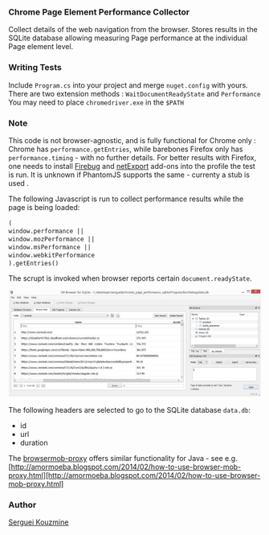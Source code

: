 ### Chrome Page Element Performance Collector
Collect details of the web navigation from the browser. Stores results in the SQLite database allowing measuring  Page performance at the individual Page element level.

### Writing Tests

Include `Program.cs` into your project and merge `nuget.config` with yours. There are two extension methods : `WaitDocumentReadyState` and `Performance`
You may need to place `chromedriver.exe` in the `$PATH`

### Note
This code is not browser-agnostic, and is fully functional for Chrome only :  Chrome has `performance.getEntries`, while barebones Firefox only has `performance.timing` - with no further details. For better results with Firefox, one needs to install [Firebug](https://getfirebug.com/releases/) and [netExport](https://getfirebug.com/releases/netexport/) add-ons into the profile the test is run. It is unknown if PhantomJS supports the same - currenty a stub is used .


The following Javascript is run to collect performance results while the page is being loaded:

    (
    window.performance ||
    window.mozPerformance ||
    window.msPerformance ||
    window.webkitPerformance
    ).getEntries()

The scrupt is invoked when browser reports certain `document.readyState`.

![data.db](https://github.com/sergueik/chrome_page_performance_sqlite/blob/master/screenshots/data.png)


The following headers are selected to go to the SQLite database `data.db`:

 * id
 * url
 * duration


The [browsermob-proxy](https://github.com/lightbody/browsermob-proxy) offers similar functionality for Java - see e.g. [http://amormoeba.blogspot.com/2014/02/how-to-use-browser-mob-proxy.html][http://amormoeba.blogspot.com/2014/02/how-to-use-browser-mob-proxy.html]


### Author
[Serguei Kouzmine](kouzmine_serguei@yahoo.com)
